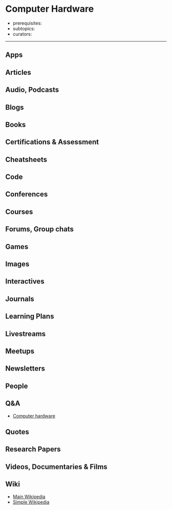 # Computer Hardware

- prerequisites:
- subtopics:
- curators:

------

## Apps

## Articles

## Audio, Podcasts

## Blogs

## Books

## Certifications & Assessment

## Cheatsheets

## Code

## Conferences

## Courses

## Forums, Group chats

## Games

## Images

## Interactives

## Journals

## Learning Plans

## Livestreams

## Meetups

## Newsletters

## People

## Q&A

- [Computer hardware](https://www.quora.com/topic/Computer-Hardware)

## Quotes

## Research Papers

## Videos, Documentaries & Films

## Wiki

- [Main Wikipedia](https://en.wikipedia.org/wiki/Computer_hardware)
- [Simple Wikipedia](https://simple.wikipedia.org/wiki/Computer_hardware)
